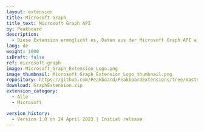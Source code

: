 ```yaml
---
layout: extension
title: Microsoft Graph
title_text: Microsoft Graph API
by: Peakboard
description: 
  - Diese Extension ermöglicht es, Daten aus der Microsoft Graph API als Datenquelle in Peakboard anzubinden um unter anderem E-Mails oder Kalendereinträge auszulesen oder zu erstellen. So kannst du ein interaktives Dashboards erstellen um beispielsweise deine E-Mails anzuzeigen oder E-Mails zu versenden.
lang: de
weight: 1000
isDraft: false
ref: microsoft-graph
image: Microsoft_Graph_Extension_Logo.png
image_thumbnail: Microsoft_Graph_Extension_Logo_thumbnail.png
repository: https://github.com/Peakboard/PeakboardExtensions/tree/master/GraphExtension
download: GraphExtension.zip
extension_category:
  - Alle
  - Microsoft

version_history:
  - Version 1.0 on 24 April 2023 | Initial release
---
```



